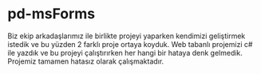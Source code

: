# pd-msForms

Biz ekip arkadaşlarımız ile birlikte projeyi yaparken kendimizi geliştirmek istedik ve bu yüzden 2 farklı proje ortaya koyduk. Web tabanlı projemizi c# ile yazdık ve bu projeyi çalıştırırken her 
hangi bir hataya denk gelmedik. Projemiz tamamen hatasız olarak çalışmaktadır. 
